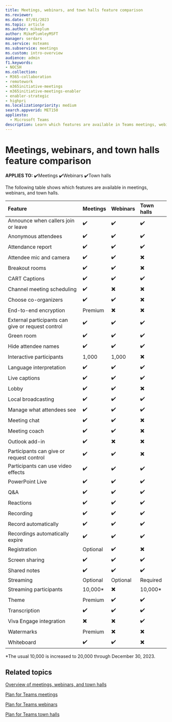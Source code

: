 ```yaml
---
title: Meetings, webinars, and town halls feature comparison
ms.reviewer: 
ms.date: 07/01/2023
ms.topic: article
ms.author: mikeplum
author: MikePlumleyMSFT
manager: serdars
ms.service: msteams
ms.subservice: meetings
ms.custom: intro-overview
audience: admin
f1.keywords:
- NOCSH
ms.collection: 
- M365-collaboration
- remotework
- m365initiative-meetings
- m365initiative-meetings-enabler
- enabler-strategic
- highpri
ms.localizationpriority: medium
search.appverid: MET150
appliesto: 
  - Microsoft Teams
description: Learn which features are available in Teams meetings, webinars, and town halls.
---
```


# Meetings, webinars, and town halls feature comparison

**APPLIES TO:** ✔️Meetings ✔️Webinars ✔️Town halls

The following table shows which features are available in meetings, webinars, and town halls.

|Feature|Meetings|Webinars|Town halls|
|:------|:-------|:-------|:---------|
|Announce when callers join or leave|✔️|✔️|✔️|
|Anonymous attendees|✔️|✔️|✔️|
|Attendance report|✔️|✔️|✔️|
|Attendee mic and camera|✔️|✔️|✖️|
|Breakout rooms|✔️|✔️|✖️|
|CART Captions|✔️|✔️|✔️|
|Channel meeting scheduling|✔️|✖️|✖️|
|Choose co-organizers|✔️|✔️|✖️|
|End-to-end encryption|Premium|✖️|✖️|
|External participants can give or request control|✔️|✔️|✔️|
|Green room|✔️|✔️|✔️|
|Hide attendee names|✔️|✔️|✔️|
|Interactive participants|1,000|1,000|✖️|
|Language interpretation|✔️|✔️|✔️|
|Live captions|✔️|✔️|✔️|
|Lobby|✔️|✔️|✖️|
|Local broadcasting|✔️|✔️|✔️|
|Manage what attendees see|✔️|✔️|✔️|
|Meeting chat|✔️|✔️|✖️|
|Meeting coach|✔️|✔️|✖️|
|Outlook add-in|✔️|✖️|✖️|
|Participants can give or request control|✔️|✔️|✖️|
|Participants can use video effects|✔️|✔️|✔️|
|PowerPoint Live|✔️|✔️|✔️|
|Q&A|✔️|✔️|✔️|
|Reactions|✔️|✔️|✔️|
|Recording|✔️|✔️|✔️|
|Record automatically|✔️|✔️|✔️|
|Recordings automatically expire|✔️|✔️|✔️|
|Registration|Optional|✔️|✖️|
|Screen sharing|✔️|✔️|✔️|
|Shared notes|✔️|✔️|✔️|
|Streaming|Optional|Optional|Required|
|Streaming participants|10,000*|✖️|10,000*|
|Theme|Premium|✔️|✔️|
|Transcription|✔️|✔️|✔️|
|Viva Engage integration|✖️|✖️|✔️|
|Watermarks|Premium|✖️|✖️|
|Whiteboard|✔️|✔️|✖️|

*The usual 10,000 is increased to 20,000 through December 30, 2023.

## Related topics

[Overview of meetings, webinars, and town halls](quick-start-meetings-live-events.md)

[Plan for Teams meetings](plan-meetings.md)

[Plan for Teams webinars](plan-webinars.md)

[Plan for Teams town halls](plan-town-halls.md)
